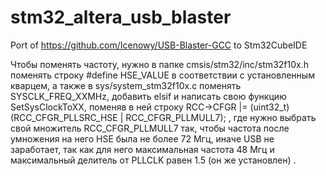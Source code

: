 # stm32_altera_usb_blaster
Port of https://github.com/Icenowy/USB-Blaster-GCC to Stm32CubeIDE

Чтобы поменять частоту, нужно в папке cmsis/stm32/inc/stm32f10x.h поменять строку #define HSE_VALUE в
соответствии с установленным кварцем, а также в sys/system_stm32f10x.с поменять SYSCLK_FREQ_XXMHz,
добавить elsif и написать свою функцию SetSysClockToXX, поменяв в ней строку
 RCC->CFGR |= (uint32_t)(RCC_CFGR_PLLSRC_HSE | RCC_CFGR_PLLMULL7); , где нужно выбрать свой множитель
RCC_CFGR_PLLMULL7 так, чтобы частота после умножения на него HSE была не более 72 Мгц, иначе USB не заработает,
так как для него максимальная частота 48 Мгц и максимальный делитель от PLLCLK равен 1.5 (он же установлен) .
